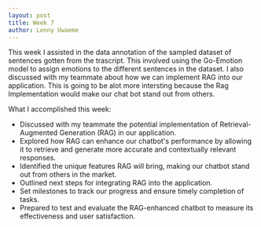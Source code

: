 ```yaml
---
layout: post
title: Week 7
author: Lenny Uwaeme
---
```


This week I assisted in the data annotation of the sampled dataset of sentences gotten from the trascript. This involved using the 
Go-Emotion model to assign emotions to the different sentences in the dataset. I also discussed with my teammate about how we can implement 
RAG into our application. This is going to be alot more intersting because the Rag Implementation would make our chat bot stand out from 
others.

What I accomplished this week:
- Discussed with my teammate the potential implementation of Retrieval-Augmented Generation (RAG) in our application.
- Explored how RAG can enhance our chatbot's performance by allowing it to retrieve and generate more accurate and contextually relevant responses.
- Identified the unique features RAG will bring, making our chatbot stand out from others in the market.
- Outlined next steps for integrating RAG into the application.
- Set milestones to track our progress and ensure timely completion of tasks.
- Prepared to test and evaluate the RAG-enhanced chatbot to measure its effectiveness and user satisfaction.
